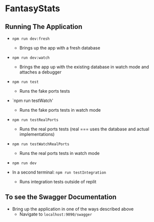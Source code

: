 # FantasyStats

## Running The Application

- `npm run dev:fresh`

  - Brings up the app with a fresh database

- `npm run dev:watch`

  - Brings the app up with the existing database in watch mode and attaches a debugger

- `npm run test`

  - Runs the fake ports tests

- `npm run testWatch'

  - Runs the fake ports tests in watch mode

- `npm run testRealPorts`

  - Runs the real ports tests (real === uses the database and actual implementations)

- `npm run testWatchRealPorts`

  - Runs the real ports tests in watch mode

- `npm run dev`
- In a second terminal: `npm run testIntegration`
  - Runs integration tests outside of replit

## To see the Swagger Documentation

- Bring up the application in one of the ways described above
  - Navigate to `localhost:9090/swagger`

